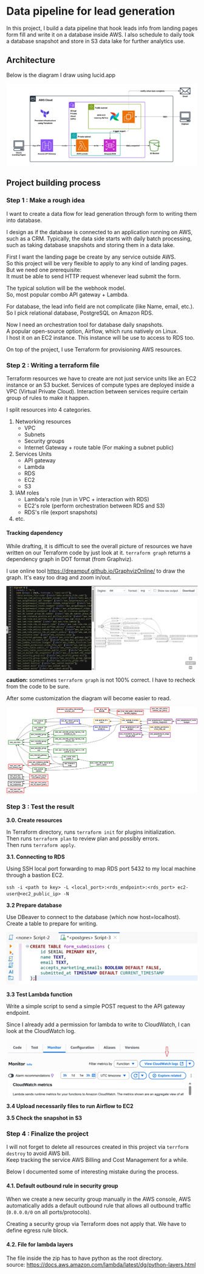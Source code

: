 # Data pipeline for lead generation

In this project, I build a data pipeline that hook leads info from landing pages form fill and write it on a database inside AWS. I also schedule to daily took a database snapshot and store in S3 data lake for further analytics use.

## Architecture

Below is the diagram I draw using lucid.app 

![diagram draw using lucid.app](diagram/leadgendiagram.jpeg)

## Project building process

### Step 1 : Make a rough idea

I want to create a data flow for lead generation through form to writing them into database.  

I design as if the database is connected to an application running on AWS, such as a CRM. Typically, the data side starts with daily batch processing, such as taking database snapshots and storing them in a data lake.

First I want the landing page be create by any service outside AWS.  
So this project will be very flexible to apply to any kind of landing pages.  
But we need one prerequisite:  
It must be able to send HTTP request whenever lead submit the form.

The typical solution will be the webhook model.  
So, most popular combo API gateway + Lambda.

For database, the lead info field are not complicate (like Name, email, etc.).  
So I pick relational database, PostgreSQL on Amazon RDS.

Now I need an orchestration tool for database daily snapshots.  
A popular open-source option, Airflow, which runs natively on Linux.  
I host it on an EC2 instance. This instance will be use to access to RDS too.

On top of the project, I use Terraform for provisioning AWS resources.

### Step 2 : Writing a terraform file

Terraform resources we have to create are not just service units like an EC2 instance or an S3 bucket. Services of compute types are deployed inside a VPC (Virtual Private Cloud). Interaction between services require certain group of rules to make it happen.

I split resources into 4 categories.

1. Networking resources
    - VPC
    - Subnets
    - Security groups
    - Internet Gateway + route table (For making a subnet public)
2. Services Units
    - API gateway
    - Lambda
    - RDS
    - EC2
    - S3
3. IAM roles
    - Lambda's role (run in VPC + interaction with RDS)
    - EC2's role (perform orchestration between RDS and S3)
    - RDS's rile (export snapshots)
4. etc.

#### Tracking dapendency

While drafting, it is difficult to see the overall picture of resources we have written on our Terraform code by just look at it. `terraform graph` returns a dependency graph in DOT format (from Graphviz).

I use online tool https://dreampuf.github.io/GraphvizOnline/ to draw the graph.
It's easy too drag and zoom in/out.

![](images/graphviz.jpg)

**caution:** sometimes `terraform graph` is not 100% correct.
I have to recheck from the code to be sure. 
  
After some customization the diagram will become easier to read.

![](diagram/dependencyv2.png)

### Step 3 : Test the result

**3.0. Create resources**

In Terraform directory, runs `terraform init` for plugins initialization.  
Then runs `terraform plan` to review plan and possibly errors.  
Then runs `terraform apply`.

**3.1. Connecting to RDS** 

Using SSH local port forwarding to map RDS port 5432 to my local machine through a bastion EC2.

`ssh -i <path to key> -L <local_port>:<rds_endpoint>:<rds_port> ec2-user@<ec2_public_ip> -N`

**3.2 Prepare database** 

Use DBeaver to connect to the database (which now host=localhost).
Create a table to prepare for writing.

![](images/dbeaver1.jpg)

**3.3 Test Lambda function** 

Write a simple script to send a simple POST request to the API gateway endpoint.

Since I already add a permission for lambda to write to CloudWatch, I can look at the CloudWatch log.

![](images/lambda-cloudwatch.jpg)

**3.4 Upload necessarily files to run Airflow to EC2**

**3.5 Check the snapshot in S3**

### Step 4 : Finalize the project

I will not forget to delete all resources created in this project via `terrform destroy` to avoid AWS bill.  
Keep tracking the service AWS Billing and Cost Management for a while.

Below I documented some of interesting mistake during the process.

#### 4.1. Default outbound rule in security group

When we create a new security group manually in the AWS console, AWS automatically adds a default outbound rule that allows all outbound traffic (`0.0.0.0/0` on all ports/protocols).

Creating a security group via Terraform does not apply that. We have to define egress rule block.  

#### 4.2. File for lambda layers

The file inside the zip has to have python as the root directory.  
source: https://docs.aws.amazon.com/lambda/latest/dg/python-layers.html

